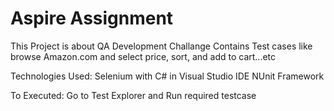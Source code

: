 # Aspire Assignment

This Project is about QA Development Challange
Contains Test cases like browse Amazon.com and select price, sort, and add to cart...etc

Technologies Used:
Selenium with C# in Visual Studio IDE
NUnit Framework

To Executed:
Go to Test Explorer and Run required testcase
